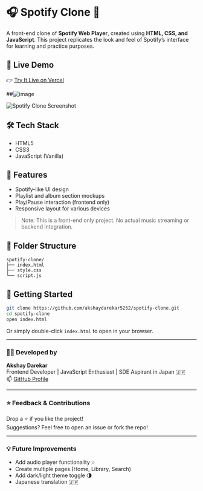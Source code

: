 # 🎧 Spotify Clone 🎵

A front-end clone of **Spotify Web Player**, created using **HTML, CSS, and JavaScript**. This project replicates the look and feel of Spotify’s interface for learning and practice purposes.

## 🔗 Live Demo

👉 [Try It Live on Vercel](https://spotify-clone-phi-one.vercel.app/)

##![image](https://github.com/user-attachments/assets/1ef3eeb7-cc74-45d5-ac80-75cf68f90e80)


![Spotify Clone Screenshot](https://raw.githubusercontent.com/akshaydarekar5252/spotify-clone/main/screenshot.png)

## 🛠️ Tech Stack

- HTML5
- CSS3
- JavaScript (Vanilla)

## 🧩 Features

- Spotify-like UI design
- Playlist and album section mockups
- Play/Pause interaction (frontend only)
- Responsive layout for various devices

> Note: This is a front-end only project. No actual music streaming or backend integration.

## 📁 Folder Structure

```
spotify-clone/
├── index.html
├── style.css
└── script.js
```

## 🚀 Getting Started

```bash
git clone https://github.com/akshaydarekar5252/spotify-clone.git
cd spotify-clone
open index.html
```

Or simply double-click `index.html` to open in your browser.

---

### 👨‍💻 Developed by

**Akshay Darekar**  
Frontend Developer | JavaScript Enthusiast | SDE Aspirant in Japan 🇯🇵  
📫 [GitHub Profile](https://github.com/akshaydarekar5252)

---

### ⭐ Feedback & Contributions

Drop a ⭐ if you like the project!  
Suggestions? Feel free to open an issue or fork the repo!

---

### 💡 Future Improvements

- Add audio player functionality 🎶  
- Create multiple pages (Home, Library, Search)  
- Add dark/light theme toggle 🌗  
- Japanese translation 🇯🇵
